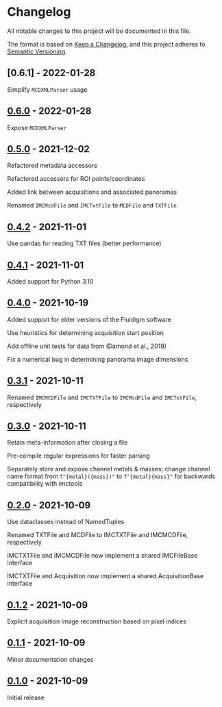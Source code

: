 # Changelog

All notable changes to this project will be documented in this file.

The format is based on [Keep a Changelog](https://keepachangelog.com/en/1.0.0/),
and this project adheres to [Semantic Versioning](https://semver.org/spec/v2.0.0.html).

## [0.6.1] - 2022-01-28

Simplify `MCDXMLParser` usage

## [0.6.0] - 2022-01-28

Expose `MCDXMLParser`

## [0.5.0] - 2021-12-02

Refactored metadata accessors

Refactored accessors for ROI points/coordinates

Added link between acquisitions and associated panoramas

Renamed `IMCMcdFile` and `IMCTxtFile` to `MCDFile` and `TXTFile`

## [0.4.2] - 2021-11-01

Use pandas for reading TXT files (better performance)

## [0.4.1] - 2021-11-01

Added support for Python 3.10

## [0.4.0] - 2021-10-19

Added support for older versions of the Fluidigm software

Use heuristics for determining acquisition start position

Add offline unit tests for data from (Damond et al., 2019)

Fix a numerical bug in determining panorama image dimensions

## [0.3.1] - 2021-10-11

Renamed `IMCMCDFile` and `IMCTXTFile` to `IMCMcdFile` and `IMCTxtFile`, respectively

## [0.3.0] - 2021-10-11

Retain meta-information after closing a file

Pre-compile regular expressions for faster parsing

Separately store and expose channel metals & masses; change channel name format from `f"{metal}({mass})"` to `f"{metal}{mass}"` for backwards compatibility with imctools

## [0.2.0] - 2021-10-09

Use dataclasses instead of NamedTuples

Renamed TXTFile and MCDFile to IMCTXTFile and IMCMCDFile, respectively

IMCTXTFile and IMCMCDFile now implement a shared IMCFileBase interface

IMCTXTFile and Acquisition now implement a shared AcquisitionBase interface

## [0.1.2] - 2021-10-09

Explicit acquisition image reconstruction based on pixel indices

## [0.1.1] - 2021-10-09

Minor documentation changes

## [0.1.0] - 2021-10-09

Initial release

[0.6.0]: https://github.com/BodenmillerGroup/readimc/compare/v0.5.0...v0.6.0
[0.5.0]: https://github.com/BodenmillerGroup/readimc/compare/v0.4.2...v0.5.0
[0.4.2]: https://github.com/BodenmillerGroup/readimc/compare/v0.4.1...v0.4.2
[0.4.1]: https://github.com/BodenmillerGroup/readimc/compare/v0.4.0...v0.4.1
[0.4.0]: https://github.com/BodenmillerGroup/readimc/compare/v0.3.1...v0.4.0
[0.3.1]: https://github.com/BodenmillerGroup/readimc/compare/v0.3.0...v0.3.1
[0.3.0]: https://github.com/BodenmillerGroup/readimc/compare/v0.2.0...v0.3.0
[0.2.0]: https://github.com/BodenmillerGroup/readimc/compare/v0.1.2...v0.2.0
[0.1.2]: https://github.com/BodenmillerGroup/readimc/compare/v0.1.1...v0.1.2
[0.1.1]: https://github.com/BodenmillerGroup/readimc/compare/v0.1.0...v0.1.1
[0.1.0]: https://github.com/BodenmillerGroup/readimc/releases/tag/v0.1.0
